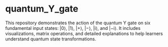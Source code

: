 # quantum_Y_gate
This repository demonstrates the action of the quantum Y gate on six fundamental input states: |0⟩, |1⟩, |+⟩, |−⟩, |i⟩, and |−i⟩. It includes visualizations, matrix operations, and detailed explanations to help learners understand quantum state transformations.
